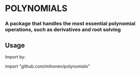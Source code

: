 # POLYNOMIALS
### A package that handles the most essential polynomial operations, such as derivatives and root solving

## Usage

Import by:   

import "github.com/mihonen/polynomials"